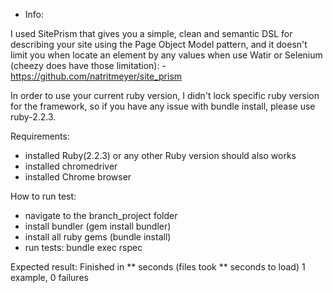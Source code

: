  - Info:

I used SitePrism that gives you a simple, clean and semantic DSL
for describing your site using the Page Object Model pattern, and it doesn't limit
you when locate an element by any values when use Watir or Selenium (cheezy does have those limitation):
    - https://github.com/natritmeyer/site_prism

In order to use your current ruby version, I didn't lock specific ruby version for the framework,
so if you have any issue with bundle install, please use ruby-2.2.3.

Requirements:
 - installed Ruby(2.2.3) or any other Ruby version should also works
 - installed chromedriver
 - installed Chrome browser

 How to run test:
 - navigate to the branch_project folder
 - install bundler (gem install bundler)
 - install all ruby gems (bundle install)
 - run tests: bundle exec rspec

 Expected result:
 Finished in ** seconds (files took ** seconds to load)
 1 example, 0 failures
